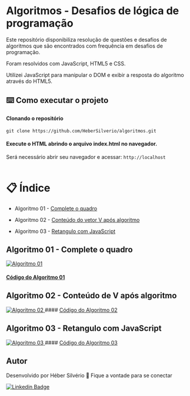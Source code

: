 # Algoritmos - Desafios de lógica de programação

Este repositório disponibiliza resolução de questões e desafios de algoritmos que são encontrados com frequência em desafios de programação.

Foram resolvidos com JavaScript, HTML5 e CSS.

Utilizei JavaScript para manipular o DOM e exibir a resposta do algoritmo através do HTML5.


## ⌨️ Como executar o projeto
#### Clonando o repositório
``` 
git clone https://github.com/HeberSilverio/algoritmos.git

```
#### Execute o HTML abrindo o arquivo index.html no navegador.
Será necessário abrir seu navegador e acessar: `http://localhost`
<br>
<br>
# 📋 Índice
 
* Algoritmo 01 - <a href="https://github.com/HeberSilverio/Algoritmos#algoritmo-01---complete-o-quadro">Complete o quadro</a> 

* Algoritmo 02 - <a href="https://github.com/HeberSilverio/Algoritmos#algoritmo-02---conte%C3%BAdo-de-v-ap%C3%B3s-algoritmo">Conteúdo do vetor V após algoritmo</a> 

* Algoritmo 03 - <a href="https://github.com/HeberSilverio/Algoritmos#algoritmo-03---retangulo-com-javascript">Retangulo com JavaScript</a> 

## Algoritmo 01 - Complete o quadro
<a target="_blank" rel="noopener noreferrer" href="https://github.com/HeberSilverio/Algoritmos/blob/main/Teste%20de%20l%C3%B3gica%201/assets/img/Algoritmo01-resolucao.png">
    <img src="https://github.com/HeberSilverio/Algoritmos/blob/main/Teste%20de%20l%C3%B3gica%201/assets/img/Algoritmo01-resolucao.png" alt="Algoritmo 01" style="max-width: 50%;">
</a> </br>

#### <a href="https://github.com/HeberSilverio/Algoritmos/tree/main/Teste%20de%20l%C3%B3gica%201">Código do Algoritmo 01</a> </br>

## Algoritmo 02 - Conteúdo de V após algoritmo
<a target="_blank" rel="noopener noreferrer" href="https://github.com/HeberSilverio/Algoritmos/blob/main/Teste%20de%20l%C3%B3gica%202/assets/img/Algoritmo02-resolucao.png">
    <img src="https://github.com/HeberSilverio/Algoritmos/blob/main/Teste%20de%20l%C3%B3gica%202/assets/img/Algoritmo02-resolucao.png" alt="Algoritmo 02" style="max-width: 80%;">
</a>
#### <a href="https://github.com/HeberSilverio/Algoritmos/tree/main/Teste%20de%20l%C3%B3gica%202">Código do Algoritmo 02</a> </br>


## Algoritmo 03 - Retangulo com JavaScript 
<a target="_blank" rel="noopener noreferrer" href="https://github.com/HeberSilverio/Algoritmos/blob/main/Teste%20de%20l%C3%B3gica%203/assets/img/Algoritmo03-resolucao.png">
    <img src="https://github.com/HeberSilverio/Algoritmos/blob/main/Teste%20de%20l%C3%B3gica%203/assets/img/Algoritmo03-resolucao.png" alt="Algoritmo 03" style="max-width: 80%;">
</a>
#### <a href="https://github.com/HeberSilverio/Algoritmos/tree/main/Teste%20de%20l%C3%B3gica%203">Código do Algoritmo 03</a> </br>



## Autor
Desenvolvido por Héber Silvério 👋 Fique a vontade para se conectar

<a href="https://www.linkedin.com/in/hebersilverio/" rel="nofollow"><img src="https://camo.githubusercontent.com/c93fed3759c4a34198be7edef401a101e9454245/68747470733a2f2f696d672e736869656c64732e696f2f62616467652f6c696e6b6564696e2d2532333030373742352e7376673f267374796c653d666f722d7468652d6261646765266c6f676f3d6c696e6b6564696e266c6f676f436f6c6f723d7768697465266c696e6b3d68747470733a2f2f7777772e6c696e6b6564696e2e636f6d2f696e2f6d617263696c696f636f72726569612f" alt="Linkedin Badge" data-canonical-src="https://img.shields.io/badge/linkedin-%230077B5.svg?&amp;style=for-the-badge&amp;logo=linkedin&amp;logoColor=white&amp;link=https://www.linkedin.com/in/hebersilverio/" style="max-width:100%;"></a>